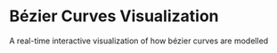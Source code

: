 # Bézier Curves Visualization
A real-time interactive visualization of how bézier curves are modelled
